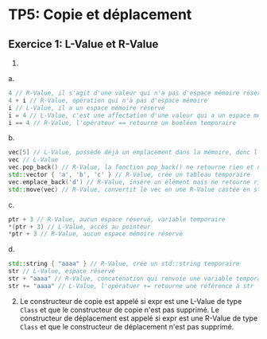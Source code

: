 # TP5: Copie et déplacement

## Exercice 1: L-Value et R-Value

1. 

a. 
```cpp
4 // R-Value, il s'agit d'une valeur qui n'a pas d'espace mémoire réservé
4 + i // R-Value, opération qui n'a pas d'espace mémoire
i // L-Value, il a un espace mémoire réservé
i = 4 // L-Value, c'est une affectation d'une valeur qui a un espace mémoire réservé
i == 4 // R-Value, l'opérateur == retourne un booléen temporaire
```

b.
```cpp
vec[5] // L-Value, possède déjà un emplacement dans la mémoire, donc l'accès à la valeur existe
vec // L-Value
vec.pop_back() // R-Value, la fonction pop_back() ne retourne rien et ne peut être utilisé comme valeur
std::vector { 'a', 'b', 'c' } // R-Value, crée un tableau temporaire
vec.emplace_back('d') // R-Value, insère un élément mais ne retourne rien
std::move(vec) // R-Value, convertit le vec en une R-Value castée en std::vector<char>&&
```

c. 
```cpp
ptr + 3 // R-Value, aucun espace réservé, variable temporaire
*(ptr + 3) // L-Value, accès au pointeur
*ptr + 3 // R-Value, aucun espace mémoire réservé
```

d. 
```cpp
std::string { "aaaa" } // R-Value, crée un std::string temporaire
str // L-Value, espace réservé
str + "aaaa" // R-Value, concaténation qui renvoie une variable temporaire
str += "aaaa" // L-Value, l'opératuer += retourne une référence à str
```

2. Le constructeur de copie est appelé si expr est une L-Value de type `Class` et que le constructeur de copie n'est pas supprimé.
Le constructeur de déplacement est appelé si expr est une R-Value de type `Class` et que le constructeur de déplacement n'est pas supprimé.
